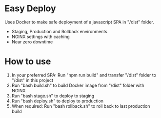 # Easy Deploy

Uses Docker to make safe deployment of a javascript SPA in "/dist" folder.

* Staging, Production and Rollback environments
* NGINX settings with caching
* Near zero downtime

# How to use

1. In your preferred SPA: Run "npm run build" and transfer "/dist" folder to "/dist" in this project
2. Run "bash build.sh" to build Docker image from "/dist" folder with NGINX
3. Run "bash stage.sh" to deploy to staging
4. Run "bash deploy.sh" to deploy to production
5. When required: Run "bash rollback.sh" to roll back to last production build
